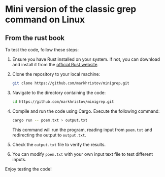 # Mini version of the classic grep command on Linux

## From the rust book

To test the code, follow these steps:

1. Ensure you have Rust installed on your system. If not, you can download and install it from the [official Rust website](https://www.rust-lang.org/tools/install).

2. Clone the repository to your local machine:

   ```bash
   git clone https://github.com/markhristov/minigrep.git
   ```

3. Navigate to the directory containing the code:

   ```bash
   cd https://github.com/markhristov/minigrep.git
   ```

4. Compile and run the code using Cargo. Execute the following command:

   ```bash
   cargo run -- poem.txt > output.txt
   ```

   This command will run the program, reading input from `poem.txt` and redirecting the output to `output.txt`.

5. Check the `output.txt` file to verify the results.

6. You can modify `poem.txt` with your own input text file to test different inputs.

Enjoy testing the code!
